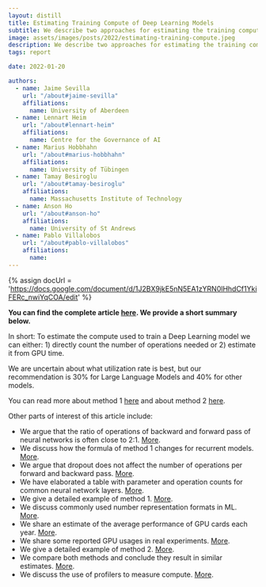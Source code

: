 ```yaml
---
layout: distill
title: Estimating Training Compute of Deep Learning Models
subtitle: We describe two approaches for estimating the training compute of Deep Learning systems, by counting operations and looking at GPU time. 
image: assets/images/posts/2022/estimating-training-compute.jpeg
description: We describe two approaches for estimating the training compute of Deep Learning systems, by counting operations and looking at GPU time. 
tags: report

date: 2022-01-20

authors:
  - name: Jaime Sevilla
    url: "/about#jaime-sevilla"
    affiliations:
      name: University of Aberdeen
  - name: Lennart Heim
    url: "/about#lennart-heim"
    affiliations:
      name: Centre for the Governance of AI
  - name: Marius Hobbhahn
    url: "/about#marius-hobbhahn"
    affiliations:
      name: University of Tübingen
  - name: Tamay Besiroglu
    url: "/about#tamay-besiroglu"
    affiliations:
      name: Massachusetts Institute of Technology
  - name: Anson Ho
    url: "/about#anson-ho"
    affiliations:
      name: University of St Andrews
  - name: Pablo Villalobos
    url: "/about#pablo-villalobos"
    affiliations:
      name:
---
```


<head>
  <script src="/assets/bundles/compute-calculator/libs/papaparse.min.js"></script>
  <script src="/assets/bundles/compute-calculator/libs/umbrella.min.js"></script>

  <link rel="stylesheet" href="/assets/bundles/compute-calculator/main.css">
</head>

{% assign docUrl = 'https://docs.google.com/document/d/1J2BX9jkE5nN5EA1zYRN0lHhdCf1YkiFERc_nwiYqCOA/edit' %}

**You can find the complete article [here](https://docs.google.com/document/d/1J2BX9jkE5nN5EA1zYRN0lHhdCf1YkiFERc_nwiYqCOA/edit?usp=sharing). We provide a short summary below.**

<div class="calculator-method-container"></div>

In short: To estimate the compute used to train a Deep Learning model we can either: 1) directly count the number of operations needed or 2) estimate it from GPU time.

We are uncertain about what utilization rate is best, but our recommendation is 30% for Large Language Models and 40% for other models.

You can read more about method 1 [here](https://docs.google.com/document/d/1J2BX9jkE5nN5EA1zYRN0lHhdCf1YkiFERc_nwiYqCOA/edit#heading=h.2mby4t3qns9s) and about method 2 [here](https://docs.google.com/document/d/1J2BX9jkE5nN5EA1zYRN0lHhdCf1YkiFERc_nwiYqCOA/edit#heading=h.erkg6ljdb9la).

Other parts of interest of this article include:

* We argue that the ratio of operations of backward and forward pass of neural networks is often close to 2:1. [More](https://docs.google.com/document/d/1J2BX9jkE5nN5EA1zYRN0lHhdCf1YkiFERc_nwiYqCOA/edit#heading=h.w8eohir5vge4).
* We discuss how the formula of method 1 changes for recurrent models. [More](https://docs.google.com/document/d/1J2BX9jkE5nN5EA1zYRN0lHhdCf1YkiFERc_nwiYqCOA/edit#heading=h.fdnj8v30m5rm).
* We argue that dropout does not affect the number of operations per forward and backward pass. [More](https://docs.google.com/document/d/1J2BX9jkE5nN5EA1zYRN0lHhdCf1YkiFERc_nwiYqCOA/edit#heading=h.a2552o2358pi).
* We have elaborated a table with parameter and operation counts for common neural network layers. [More](https://docs.google.com/document/d/1J2BX9jkE5nN5EA1zYRN0lHhdCf1YkiFERc_nwiYqCOA/edit#heading=h.l4gw5vkpumk5).
* We give a detailed example of method 1. [More](https://docs.google.com/document/d/1J2BX9jkE5nN5EA1zYRN0lHhdCf1YkiFERc_nwiYqCOA/edit#heading=h.rp5vcfhyzosa).
* We discuss commonly used number representation formats in ML. [More](https://docs.google.com/document/d/1J2BX9jkE5nN5EA1zYRN0lHhdCf1YkiFERc_nwiYqCOA/edit#heading=h.gjzi5oaefiet).
* We share an estimate of the average performance of GPU cards each year. [More](https://docs.google.com/document/d/1J2BX9jkE5nN5EA1zYRN0lHhdCf1YkiFERc_nwiYqCOA/edit#heading=h.73bi8uuftsk4).
* We share some reported GPU usages in real experiments. [More](https://docs.google.com/document/d/1J2BX9jkE5nN5EA1zYRN0lHhdCf1YkiFERc_nwiYqCOA/edit#heading=h.xalldzr955i3).
* We give a detailed example of method 2. [More](https://docs.google.com/document/d/1J2BX9jkE5nN5EA1zYRN0lHhdCf1YkiFERc_nwiYqCOA/edit#heading=h.nr9q2lgxai4g).
* We compare both methods and conclude they result in similar estimates. [More](https://docs.google.com/document/d/1J2BX9jkE5nN5EA1zYRN0lHhdCf1YkiFERc_nwiYqCOA/edit#heading=h.cvy3rx7nvrkh).
* We discuss the use of profilers to measure compute. [More](https://docs.google.com/document/d/1J2BX9jkE5nN5EA1zYRN0lHhdCf1YkiFERc_nwiYqCOA/edit#heading=h.wee32i38js1o).

<script src="https://unpkg.com/@popperjs/core@{{ site.popper.version }}"></script>
<script src="https://unpkg.com/tippy.js@{{ site.tippy.version }}"></script>

<script src="/assets/bundles/compute-calculator/calculator.js"></script>

<script>
  let calculator = buildComputeCalculator('/assets/bundles/compute-calculator/data/hardware_data.csv');
  calculator.renderMethod1('.calculator-method-container');
  calculator.renderMethod2('.calculator-method-container');
</script>

